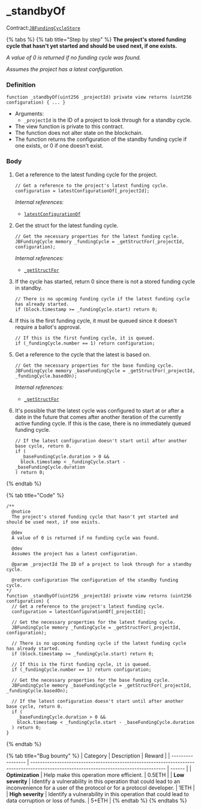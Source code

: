 # \_standbyOf

Contract:[`JBFundingCycleStore`](../)​

{% tabs %}
{% tab title="Step by step" %}
**The project's stored funding cycle that hasn't yet started and should be used next, if one exists.**

_A value of 0 is returned if no funding cycle was found._

_Assumes the project has a latest configuration._

### Definition

```solidity
function _standbyOf(uint256 _projectId) private view returns (uint256 configuration) { ... }
```

* Arguments:
  * `_projectId` is the ID of a project to look through for a standby cycle.
* The view function is private to this contract.
* The function does not alter state on the blockchain.
* The function returns the configuration of the standby funding cycle if one exists, or 0 if one doesn't exist.

### Body

1.  Get a reference to the latest funding cycle for the project.

    ```solidity
    // Get a reference to the project's latest funding cycle.
    configuration = latestConfigurationOf[_projectId];
    ```

    _Internal references:_

    * [`latestConfigurationOf`](../properties/latestconfigurationof.md)
2.  Get the struct for the latest funding cycle.

    ```solidity
    // Get the necessary properties for the latest funding cycle.
    JBFundingCycle memory _fundingCycle = _getStructFor(_projectId, configuration);
    ```

    _Internal references:_

    * [`_getStructFor`](\_getstructfor.md)
3.  If the cycle has started, return 0 since there is not a stored funding cycle in standby.

    ```solidity
    // There is no upcoming funding cycle if the latest funding cycle has already started.
    if (block.timestamp >= _fundingCycle.start) return 0;
    ```
4.  If this is the first funding cycle, it must be queued since it doesn't require a ballot's approval.

    ```solidity
    // If this is the first funding cycle, it is queued.
    if (_fundingCycle.number == 1) return configuration;
    ```
5.  Get a reference to the cycle that the latest is based on.

    ```solidity
    // Get the necessary properties for the base funding cycle.
    JBFundingCycle memory _baseFundingCycle = _getStructFor(_projectId, _fundingCycle.basedOn);
    ```

    _Internal references:_

    * [`_getStructFor`](\_getstructfor.md)
6.  It's possible that the latest cycle was configured to start at or after a date in the future that comes after another iteration of the currently active funding cycle. If this is the case, there is no immediately queued funding cycle.

    ```solidity
    // If the latest configuration doesn't start until after another base cycle, return 0.
    if (
      _baseFundingCycle.duration > 0 &&
      block.timestamp < _fundingCycle.start - _baseFundingCycle.duration
    ) return 0;
    ```
{% endtab %}

{% tab title="Code" %}
```solidity
/**
  @notice 
  The project's stored funding cycle that hasn't yet started and should be used next, if one exists.

  @dev
  A value of 0 is returned if no funding cycle was found.

  @dev
  Assumes the project has a latest configuration.
  
  @param _projectId The ID of a project to look through for a standby cycle.

  @return configuration The configuration of the standby funding cycle.
*/
function _standbyOf(uint256 _projectId) private view returns (uint256 configuration) {
  // Get a reference to the project's latest funding cycle.
  configuration = latestConfigurationOf[_projectId];

  // Get the necessary properties for the latest funding cycle.
  JBFundingCycle memory _fundingCycle = _getStructFor(_projectId, configuration);

  // There is no upcoming funding cycle if the latest funding cycle has already started.
  if (block.timestamp >= _fundingCycle.start) return 0;

  // If this is the first funding cycle, it is queued.
  if (_fundingCycle.number == 1) return configuration;

  // Get the necessary properties for the base funding cycle.
  JBFundingCycle memory _baseFundingCycle = _getStructFor(_projectId, _fundingCycle.basedOn);

  // If the latest configuration doesn't start until after another base cycle, return 0.
  if (
    _baseFundingCycle.duration > 0 &&
    block.timestamp < _fundingCycle.start - _baseFundingCycle.duration
  ) return 0;
}
```
{% endtab %}

{% tab title="Bug bounty" %}
| Category          | Description                                                                                                                            | Reward |
| ----------------- | -------------------------------------------------------------------------------------------------------------------------------------- | ------ |
| **Optimization**  | Help make this operation more efficient.                                                                                               | 0.5ETH |
| **Low severity**  | Identify a vulnerability in this operation that could lead to an inconvenience for a user of the protocol or for a protocol developer. | 1ETH   |
| **High severity** | Identify a vulnerability in this operation that could lead to data corruption or loss of funds.                                        | 5+ETH  |
{% endtab %}
{% endtabs %}
